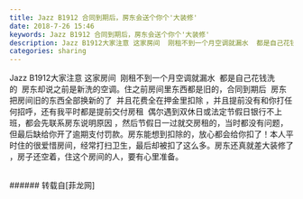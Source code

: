 ```yaml
---
title: Jazz B1912 合同到期后，房东会送个你个'大装修'
date: 2018-7-26 15:46
keywords: Jazz B1912 合同到期后，房东会送个你个'大装修'
description: Jazz B1912大家注意 这家房间  刚租不到一个月空调就漏水  都是自己花钱洗的  房东却说之前是新洗的空调。住之前房间里东西都是旧的，合同到期后  房东把房间旧的东西全部换新的了  并且花费全在押金里扣除 ，并且提前没有和你打任何招呼，还有我平时都是提前交付房租  偶尔遇到双休日或法定节假日银行不上班，都会先联系房东说明原因 ，然后节假日一过就交房租的，当时都没有问题，但最后缺给你开了逾期支付罚款。房东能想到扣除的，放心都会给你扣了！本人平时住的很爱惜房间，经常打扫卫生，最后却被扣了这么多。房东还真就差大装修了 ，房子还空着，住这个房间的人，要有心里准备。
categories: sharing
---
```

<td class="t_f" id="postmessage_1555359">

Jazz B1912大家注意 这家房间  刚租不到一个月空调就漏水  都是自己花钱洗的  房东却说之前是新洗的空调。住之前房间里东西都是旧的，合同到期后  房东把房间旧的东西全部换新的了  并且花费全在押金里扣除 ，并且提前没有和你打任何招呼，还有我平时都是提前交付房租  偶尔遇到双休日或法定节假日银行不上班，都会先联系房东说明原因 ，然后节假日一过就交房租的，当时都没有问题，但最后缺给你开了逾期支付罚款。房东能想到扣除的，放心都会给你扣了！本人平时住的很爱惜房间，经常打扫卫生，最后却被扣了这么多。房东还真就差大装修了 ，房子还空着，住这个房间的人，要有心里准备。<br/>
<img alt="" border="0" class="zoom" data-cf-modified-1263985a41848455922a085a-="" file="http://www.flw.ph/data/appbyme/upload/image/201807/26/4bqboGl7UD5Y.jpg" id="aimg_u7Jaw" lazyloadthumb="1" onclick="" onmouseover="" src="http://www.flw.ph/data/appbyme/upload/image/201807/26/4bqboGl7UD5Y.jpg"/><br/>
<br/>
</td>
###### 转载自[菲龙网]